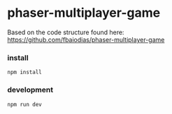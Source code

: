 phaser-multiplayer-game
===

Based on the code structure found here:
https://github.com/fbaiodias/phaser-multiplayer-game



### install
```
npm install
```

### development
```
npm run dev
```

